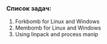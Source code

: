 ### Список задач: ###

1) Forkbomb for Linux and Windows
2) Membomb for Linux and Windows
3) Using linpack and process manip
